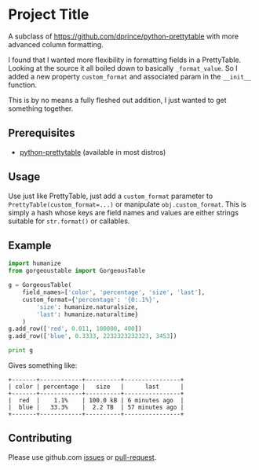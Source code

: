 # Project Title

A subclass of https://github.com/dprince/python-prettytable with more advanced column formatting.

I found that I wanted more flexibility in formatting fields in a PrettyTable.  Looking at the source
it all boiled down to basically `_format_value`.  So I added a new property `custom_format` and
associated param in the `__init__` function.

This is by no means a fully fleshed out addition, I just wanted to get something together.

## Prerequisites

* [python-prettytable](https://github.com/dprince/python-prettytable) (available in most distros)

## Usage

Use just like PrettyTable, just add a `custom_format` parameter to `PrettyTable(custom_format=...)`
or manipulate `obj.custom_format`.  This is simply a hash whose keys are field names and values
are either strings suitable for `str.format()` or callables.

## Example


```python
import humanize
from gorgeoustable import GorgeousTable

g = GorgeousTable(
    field_names=['color', 'percentage', 'size', 'last'],
    custom_format={'percentage': '{0:.1%}',
        'size': humanize.naturalsize,
        'last': humanize.naturaltime}
    )
g.add_row(['red', 0.011, 100000, 400])
g.add_row(['blue', 0.3333, 2232323232323, 3453])

print g
```

Gives something like:

```
+-------+------------+----------+----------------+
| color | percentage |   size   |      last      |
+-------+------------+----------+----------------+
|  red  |    1.1%    | 100.0 kB | 6 minutes ago  |
|  blue |   33.3%    |  2.2 TB  | 57 minutes ago |
+-------+------------+----------+----------------+
```

## Contributing

Please use github.com [issues](https://github.com/alanwevans/python-gorgeoustable/issues) or [pull-request](https://github.com/alanwevans/python-gorgeoustable/pull/new/master).
